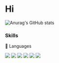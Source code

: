 # Hi

![Anurag's GitHub stats](https://github-readme-stats.vercel.app/api?username=jinsuo1o7&show_icons=true&theme=radical)

### Skills
🐶 Languages
<div>
<img src="https://img.shields.io/badge/C-A8B9CC?style=flat-square&logo=&logoColor=white"/>
<img src="https://img.shields.io/badge/C++-00599C?style=flat-square&logo=C++&logoColor=white"/>
<img src="https://img.shields.io/badge/Java-007396?style=flat-square&logo=Java&logoColor=white"/>
<img src="https://img.shields.io/badge/HTML5-E34F26?style=flat-square&logo=HTML5&logoColor=white"/>
<img src="https://img.shields.io/badge/CSS3-1572B6?style=flat-square&logo=CSS3&logoColor=white"/>
<img src="https://img.shields.io/badge/JavaScript-F7DF1E?style=flat-square&logo=JavaScript&logoColor=black"/>
</div>
